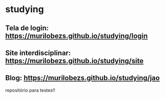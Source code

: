 # studying
## Tela de login: https://murilobezs.github.io/studying/login
## Site interdisciplinar: https://murilobezs.github.io/studying/site
## Blog: https://murilobezs.github.io/studying/jao
repositório para testes!!
